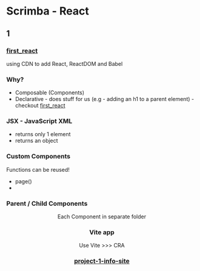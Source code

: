 # Scrimba - React

## 1

### [first_react](./first_react/)

using CDN to add React, ReactDOM and Babel

### Why?

- Composable (Components)
- Declarative - does stuff for us (e.g - adding an h1 to a parent element) - checkout [first_react](./first_react/)

### JSX - JavaScript XML

- returns only 1 element
- returns an object

### Custom Components

Functions can be reused!

- page()
- <Page />

### Parent / Child Components

<Page />
  <Header />
  <MainContent />
  <Footer />

Each Component in separate folder

### Vite app

Use Vite >>> CRA

### [project-1-info-site](./project-1-info-site/info-react/)
